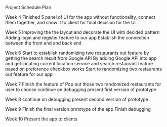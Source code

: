 Project Schedule Plan

Week 4
Finished 5 panel of UI for the app without functionality, connect them together, and show it to client for final decision for the UI

Week 5
Improving the the layout and decorate the UI with decided pattern
Adding login and register feature to our app
Establish the connection between the front end and back end 

Week 6
Start to establish randomizing two restaurants out feature by getting the search result from Google API
By adding Google API into app and get locating current location service and search restaurant feature based on preference checkbox works 
Start to randomizing two restaurants out feature for our app

Week 7
Finish the feature of Pop out those two randomized restaurants for user to choose
continue on debugging
present first version of prototype

Week 8
continue on debugging
present second version of prototype

Week 9
Finish the final version prototype of the app
Finish debugging

Week 10
Present the app to clients
